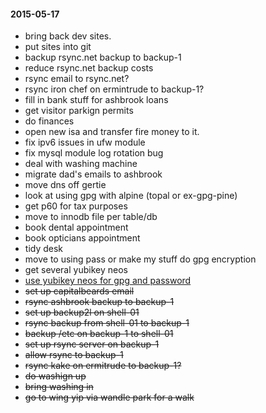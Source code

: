 #### 2015-05-17 ####

- bring back dev sites.
- put sites into git
- backup rsync.net backup to backup-1
- reduce rsync.net backup costs
- rsync email to rsync.net?
- rsync iron chef on ermintrude to backup-1?
- fill in bank stuff for ashbrook loans
- get visitor parkign permits
- do finances
- open new isa and transfer fire money to it.
- fix ipv6 issues in ufw module
- fix mysql module log rotation bug
- deal with washing machine
- migrate dad's emails to ashbrook
- move dns off gertie
- look at using gpg with alpine (topal or ex-gpg-pine)
- get p60 for tax purposes
- move to innodb file per table/db
- book dental appointment
- book opticians appointment
- tidy desk
- move to using pass or make my stuff do gpg encryption
- get several yubikey neos
- [use yubikey neos for gpg and password](http://viccuad.me/blog/secure-yourself-part-1-airgapped-computer-and-GPG-smartcards/) 
- ~~set up capitalbeards email~~
- ~~rsync ashbrook backup to backup-1~~
- ~~set up backup2l on shell-01~~
- ~~rsync backup from shell-01 to backup-1~~
- ~~backup /etc on backup-1 to shell-01~~
- ~~set up rsync server on backup-1~~
- ~~allow rsync to backup-1~~
- ~~rsync kake on ermitrude to backup-1?~~
- ~~do washign up~~
- ~~bring washing in~~
- ~~go to wing yip via wandle park for a walk~~
